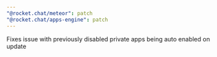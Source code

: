 ```yaml
---
"@rocket.chat/meteor": patch
"@rocket.chat/apps-engine": patch
---
```


Fixes issue with previously disabled private apps being auto enabled on update
